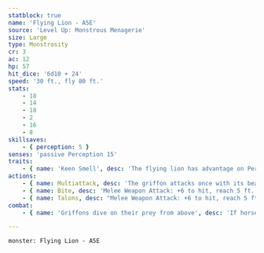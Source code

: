 ```yaml
---
statblock: true
name: 'Flying Lion - A5E'
source: 'Level Up: Monstrous Menagerie'
size: Large
type: Monstrosity
cr: 3
ac: 12
hp: 57
hit_dice: '6d10 + 24'
speed: '30 ft., fly 80 ft.'
stats:
    - 18
    - 14
    - 18
    - 2
    - 16
    - 8
skillsaves:
    - { perception: 5 }
senses: 'passive Perception 15'
traits:
    - { name: 'Keen Smell', desc: 'The flying lion has advantage on Perception checks that rely on smell.' }
actions:
    - { name: Multiattack, desc: 'The griffon attacks once with its beak and once with its talons.' }
    - { name: Bite, desc: 'Melee Weapon Attack: +6 to hit, reach 5 ft., one target. Hit: 9 (2d4 + 4) piercing damage.' }
    - { name: Talons, desc: "Melee Weapon Attack: +6 to hit, reach 5 ft., one target. Hit: 7 (1d6 + 4) slashing damage, or 11 (2d6 + 4) slashing damage if the griffon started its turn at least 20 feet above the target, and the target is grappled (escape DC 14). Until this grapple ends, the griffon can't attack a different target with its talons." }
combat:
    - { name: 'Griffons dive on their prey from above', desc: 'If horses are present, they target them first. If a griffon catches a Large or smaller creature in its talons, it flies at least 30 feet in the air and drops it, or it brings the victim back to its lair. If reduced to 15 hit points or fewer and not in the presence of horses, it retreats.' }

---
```

```statblock
monster: Flying Lion - A5E
```
